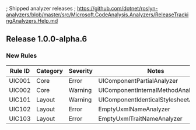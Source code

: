 ﻿; Shipped analyzer releases
; https://github.com/dotnet/roslyn-analyzers/blob/master/src/Microsoft.CodeAnalysis.Analyzers/ReleaseTrackingAnalyzers.Help.md

## Release 1.0.0-alpha.6

### New Rules

 Rule ID | Category | Severity | Notes                                  
---------|----------|----------|----------------------------------------
 UIC001  | Core     | Error    | UIComponentPartialAnalyzer             
 UIC002  | Core     | Warning  | UIComponentInternalMethodAnalyzer      
 UIC101  | Layout   | Warning  | UIComponentIdenticalStylesheetAnalyzer 
 UIC102  | Layout   | Error    | EmptyUxmlNameAnalyzer                  
 UIC103  | Layout   | Error    | EmptyUxmlTraitNameAnalyzer             
